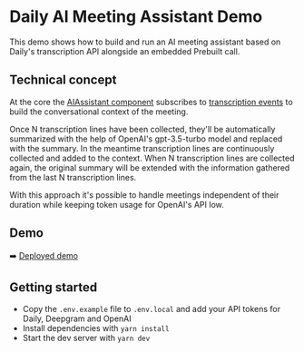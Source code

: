 # Daily AI Meeting Assistant Demo

This demo shows how to build and run an AI meeting assistant based on Daily's transcription API alongside an embedded Prebuilt call.

## Technical concept

At the core the [AIAssistant component](client/components/AIAssistant.js) subscribes to [transcription events](https://docs.daily.co/reference/daily-js/events/transcription-events) to build the conversational context of the meeting.

Once N transcription lines have been collected, they'll be automatically summarized with the help of OpenAI's gpt-3.5-turbo model and replaced with the summary.
In the meantime transcription lines are continuously collected and added to the context. When N transcription lines are collected again, the original summary will be extended with the information gathered from the last N transcription lines.

With this approach it's possible to handle meetings independent of their duration while keeping token usage for OpenAI's API low.

## Demo

➡️ [Deployed demo]()

## Getting started

- Copy the `.env.example` file to `.env.local` and add your API tokens for Daily, Deepgram and OpenAI
- Install dependencies with `yarn install`
- Start the dev server with `yarn dev`
